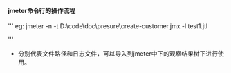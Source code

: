 #### jmeter命令行的操作流程
'''
eg: jmeter -n -t D:\code\doc\presure\create-customer.jmx -l test1.jtl

'''
- 分别代表文件路径和日志文件，可以导入到jmeter中下的观察结果树下进行使用。